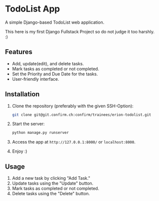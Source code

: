 # TodoList App

A simple Django-based TodoList web application. 

This here is my first Django Fullstack Project so do not judge it too harshly. :)

## Features

- Add, update(edit), and delete tasks.
- Mark tasks as completed or not completed.
- Set the Priority and Due Date for the tasks.
- User-friendly interface.

## Installation

1. Clone the repository (preferably with the given SSH-Option):

   ```bash
   git clone git@git.confirm.ch:confirm/trainees/erion-todolist.git 
   ```

2. Start the server:

   ```bash
   python manage.py runserver
   ```

3. Access the app at `http://127.0.0.1:8000/` or `localhost:8000`.

4. Enjoy :)

## Usage

1. Add a new task by clicking "Add Task."
2. Update tasks using the "Update" button.
3. Mark tasks as completed or not completed.
4. Delete tasks using the "Delete" button.

